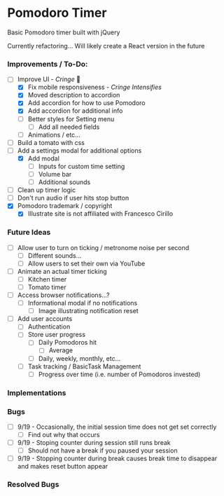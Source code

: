 # Pomodoro Timer
Basic Pomodoro timer built with jQuery

Currently refactoring... Will likely create a React version in the future

### Improvements / To-Do:
- [ ] Improve UI - *Cringe* 😬
  - [X] Fix mobile responsiveness - *Cringe Intensifies*
  - [X] Moved description to accordion
  - [X] Add accordion for how to use Pomodoro
  - [X] Add accordion for additional info
  - [ ] Better styles for Setting menu
    - [ ] Add all needed fields
  - [ ] Animations / etc...
- [ ] Build a tomato with css
- [ ] Add a settings modal for additional options
  - [X] Add modal
    - [ ] Inputs for custom time setting
    - [ ] Volume bar
	- [ ] Additional sounds
- [ ] Clean up timer logic
- [ ] Don't run audio if user hits stop button
- [X] Pomodoro trademark / copyright
  - [X] Illustrate site is not affiliated with Francesco Cirillo

### Future Ideas
- [ ] Allow user to turn on ticking / metronome noise per second
  - [ ] Different sounds...
  - [ ] Allow users to set their own via YouTube
- [ ] Animate an actual timer ticking
  - [ ] Kitchen timer
  - [ ] Tomato timer
- [ ] Access browser notifications...?
  - [ ] Informational modal if no notifications
    - [ ] Image illustrating notification reset
- [ ] Add user accounts
  - [ ] Authentication
  - [ ] Store user progress
    - [ ] Daily Pomodoros hit
      - [ ] Average
    - [ ] Daily, weekly, monthly, etc...
  - [ ] Task tracking / BasicTask Management
    - [ ] Progress over time (i.e. number of Pomodoros invested)

### Implementations

### Bugs
- [ ] 9/19 - Occasionally, the initial session time does not get set correctly
  - [ ] Find out why that occurs
- [ ] 9/19 - Stoping counter during session still runs break
  - [ ] Should not have a break if you paused your session
- [ ] 9/19 - Stopping counter during break causes break time to disappear and makes reset button appear

### Resolved Bugs

